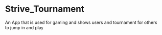 # Strive_Tournament
An App that is used for gaming and shows users and tournament for others to jump in and play
